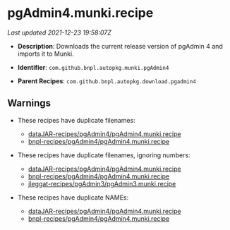 # pgAdmin4.munki.recipe

_Last updated 2021-12-23 19:58:07Z_

- **Description**: Downloads the current release version of pgAdmin 4 and imports it to Munki.

- **Identifier**: `com.github.bnpl.autopkg.munki.pgAdmin4`

- **Parent Recipes**: `com.github.bnpl.autopkg.download.pgadmin4`

## Warnings

- These recipes have duplicate filenames:
    - [dataJAR-recipes/pgAdmin4/pgAdmin4.munki.recipe](/autopkg-dupe-tracker/dataJAR-recipes/pgAdmin4/pgAdmin4.munki.recipe)
    - [bnpl-recipes/pgAdmin4/pgAdmin4.munki.recipe](/autopkg-dupe-tracker/bnpl-recipes/pgAdmin4/pgAdmin4.munki.recipe)

- These recipes have duplicate filenames, ignoring numbers:
    - [dataJAR-recipes/pgAdmin4/pgAdmin4.munki.recipe](/autopkg-dupe-tracker/dataJAR-recipes/pgAdmin4/pgAdmin4.munki.recipe)
    - [bnpl-recipes/pgAdmin4/pgAdmin4.munki.recipe](/autopkg-dupe-tracker/bnpl-recipes/pgAdmin4/pgAdmin4.munki.recipe)
    - [jleggat-recipes/pgAdmin3/pgAdmin3.munki.recipe](/autopkg-dupe-tracker/jleggat-recipes/pgAdmin3/pgAdmin3.munki.recipe)

- These recipes have duplicate NAMEs:
    - [dataJAR-recipes/pgAdmin4/pgAdmin4.munki.recipe](/autopkg-dupe-tracker/dataJAR-recipes/pgAdmin4/pgAdmin4.munki.recipe)
    - [bnpl-recipes/pgAdmin4/pgAdmin4.munki.recipe](/autopkg-dupe-tracker/bnpl-recipes/pgAdmin4/pgAdmin4.munki.recipe)